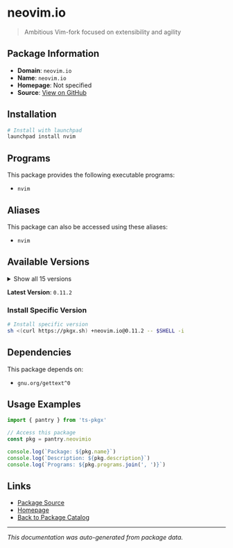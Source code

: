 # neovim.io

> Ambitious Vim-fork focused on extensibility and agility

## Package Information

- **Domain**: `neovim.io`
- **Name**: `neovim.io`
- **Homepage**: Not specified
- **Source**: [View on GitHub](https://github.com/pkgxdev/pantry/tree/main/projects/neovim.io/package.yml)

## Installation

```bash
# Install with launchpad
launchpad install nvim
```

## Programs

This package provides the following executable programs:

- `nvim`

## Aliases

This package can also be accessed using these aliases:

- `nvim`

## Available Versions

<details>
<summary>Show all 15 versions</summary>

- `0.11.2`, `0.11.1`, `0.11.0`, `0.10.4`, `0.10.3`
- `0.10.2`, `0.10.1`, `0.10.0`, `0.9.5`, `0.9.4`
- `0.9.2`, `0.9.1`, `0.9.0`, `0.8.2`, `0.8.1`

</details>

**Latest Version**: `0.11.2`

### Install Specific Version

```bash
# Install specific version
sh <(curl https://pkgx.sh) +neovim.io@0.11.2 -- $SHELL -i
```

## Dependencies

This package depends on:

- `gnu.org/gettext^0`

## Usage Examples

```typescript
import { pantry } from 'ts-pkgx'

// Access this package
const pkg = pantry.neovimio

console.log(`Package: ${pkg.name}`)
console.log(`Description: ${pkg.description}`)
console.log(`Programs: ${pkg.programs.join(', ')}`)
```

## Links

- [Package Source](https://github.com/pkgxdev/pantry/tree/main/projects/neovim.io/package.yml)
- [Homepage](#)
- [Back to Package Catalog](../package-catalog.md)

---

*This documentation was auto-generated from package data.*
